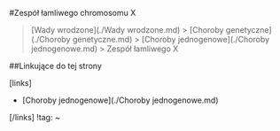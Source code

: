 #Zespół łamliwego chromosomu X

> [Wady wrodzone](./Wady wrodzone.md) > [Choroby genetyczne](./Choroby genetyczne.md) > [Choroby jednogenowe](./Choroby jednogenowe.md) > Zespół łamliwego X



##Linkujące do tej strony

[links]

- [Choroby jednogenowe](./Choroby jednogenowe.md)


[/links]
!tag:
~

